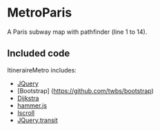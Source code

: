 MetroParis
===============

A Paris subway map with pathfinder (line 1 to 14).

## Included code

ItineraireMetro includes:

* [JQuery](http://jquery.com/)
* [Bootstrap] (https://github.com/twbs/bootstrap)
* [Dijkstra](https://github.com/andrewhayward/dijkstra)
* [hammer.js](https://github.com/EightMedia/hammer.js)
* [Iscroll](https://github.com/cubiq/iscroll)
* [JQuery.transit](https://github.com/rstacruz/jquery.transit)
